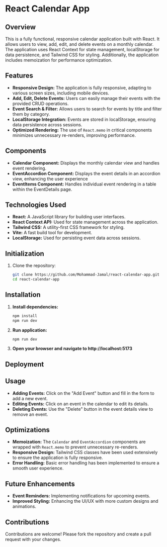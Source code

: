 # React Calendar App

## Overview

This is a fully functional, responsive calendar application built with React. It allows users to view, add, edit, and delete events on a monthly calendar. The application uses React Context for state management, localStorage for data persistence, and Tailwind CSS for styling. Additionally, the application includes memoization for performance optimization.

## Features

- **Responsive Design:** The application is fully responsive, adapting to various screen sizes, including mobile devices.
- **Add, Edit, Delete Events:** Users can easily manage their events with the provided CRUD operations.
- **Event Search & Filter:** Allows users to search for events by title and filter them by category.
- **LocalStorage Integration:** Events are stored in localStorage, ensuring data persistence across sessions.
- **Optimized Rendering:** The use of `React.memo` in critical components minimizes unnecessary re-renders, improving performance.

## Components

- **Calendar Component:** Displays the monthly calendar view and handles event rendering.
- **EventAccordion Component:** Displays the event details in an accordion view, enhancing the user experience
- **EventItems Component:** Handles individual event rendering in a table within the EventDetails page.

## Technologies Used

- **React:** A JavaScript library for building user interfaces.
- **React Context API:** Used for state management across the application.
- **Tailwind CSS:** A utility-first CSS framework for styling.
- **Vite:** A fast build tool for development.
- **LocalStorage:** Used for persisting event data across sessions.

## Initialization

1. Clone the repository:

   ```bash
   git clone https://github.com/Mohammad-Jamal/react-calendar-app.git
   cd react-calendar-app
   ```
## Installation

1. **Install dependencies:**

   ```bash
   npm install
   npm run dev
   ```
1. **Run application:**

   ```bash
   npm run dev
   ```
3. **Open your browser and navigate to http://localhost:5173**

## Deployment


## Usage

- **Adding Events:** Click on the "Add Event" button and fill in the form to add a new event.
- **Editing Events:** Click on an event in the calendar to edit its details.
- **Deleting Events:** Use the "Delete" button in the event details view to remove an event.

## Optimizations

- **Memoization:** The `Calendar` and `EventAccordion` components are wrapped with `React.memo` to prevent unnecessary re-renders.
- **Responsive Design:** Tailwind CSS classes have been used extensively to ensure the application is fully responsive.
- **Error Handling:** Basic error handling has been implemented to ensure a smooth user experience.

## Future Enhancements

- **Event Reminders:** Implementing notifications for upcoming events.
- **Improved Styling:** Enhancing the UI/UX with more custom designs and animations.

## Contributions

Contributions are welcome! Please fork the repository and create a pull request with your changes.


